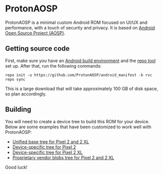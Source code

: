 # ProtonAOSP

ProtonAOSP is a minimal custom Android ROM focused on UI/UX and performance, with a touch of security and privacy. It is based on [Android Open Source Project (AOSP)](https://source.android.com/).

## Getting source code

First, make sure you have an [Android build environment](https://source.android.com/setup/build/initializing) and the [repo tool](https://source.android.com/setup/build/downloading) set up. After that, run the following commands:

```
repo init -u https://github.com/ProtonAOSP/android_manifest -b rvc
repo sync
```

This is a large download that will take approximately 100 GB of disk space, so plan accordingly.

## Building

You will need to create a device tree to build this ROM for your device. Below are some examples that have been customized to work well with ProtonAOSP:

- [Unified base tree for Pixel 2 and 2 XL](https://github.com/ProtonAOSP/android_device_google_wahoo)
- [Device-specific tree for Pixel 2](https://github.com/ProtonAOSP/android_device_google_walleye)
- [Device-specific tree for Pixel 2 XL](https://github.com/ProtonAOSP/android_device_google_taimen)
- [Proprietary vendor blobs tree for Pixel 2 and 2 XL](https://github.com/ProtonAOSP/android_vendor_google)

Good luck!
